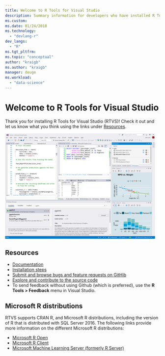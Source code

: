 ```yaml
---
title: Welcome to R Tools for Visual Studio
description: Summary information for developers who have installed R Tools for Visual Studio.
ms.custom:
ms.date: 01/24/2018
ms.technology: 
  - "devlang-r"
dev_langs:
  - "R"
ms.tgt_pltfrm:
ms.topic: "conceptual"
author: "kraigb"
ms.author: "kraigb"
manager: douge
ms.workload: 
  - "data-science"
---
```


# Welcome to R Tools for Visual Studio

Thank you for installing R Tools for Visual Studio (RTVS)! Check it out and let us know what you think using the links under [Resources](#resources).

![RTVS Screenshot](media/installer-screenshot.png)

## Resources

- [Documentation](index.md)
- [Installation steps](installing-r-tools-for-visual-studio.md)
- [Submit and browse bugs and feature requests on GitHib](https://github.com/Microsoft/RTVS/issues)
- [Explore and contribute to the source code](https://github.com/Microsoft/RTVS/blob/master/LICENSE)
- To send feedback without using Github (which is preferred), use the **R Tools > Feedback** menu in Visual Studio.

## Microsoft R distributions

RTVS supports CRAN R, and Microsoft R distributions, including the version of R that is distributed with SQL Server 2016. The following links provide more information on the different Microsoft R distributions:

- [Microsoft R Open](https://mran.microsoft.com/download/)
- [Microsoft R Client](/machine-learning-server/r-client/what-is-microsoft-r-client)
- [Microsoft Machine Learning Server (formerly R Server)](/machine-learning-server/)
